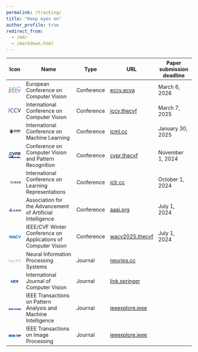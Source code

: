 ```yaml
---
permalink: /tracking/
title: "Keep eyes on"
author_profile: true
redirect_from: 
  - /md/
  - /markdown.html
---
```


| Icon                                           | Name                                                           | Type       | URL                                                                            | Paper submission deadline |
| --------                                       | ------                                                         | ----       | ---                                                                            | ------------------------- |
| <img src="../images/ECCV.png" width="100">     | European Conference on Computer Vision                         | Conference | [eccv.ecva](https://eccv.ecva.net/Conferences/2026)                            | March 6, 2026             |
| <img src="../images/ICCV.svg" width="100">     | International Conference on Computer Vision                    | Conference | [iccv.thecvf](https://iccv.thecvf.com/)                                        | March 7, 2025             |
| <img src="../images/ICML.svg" width="100">     | International Conference on Machine Learning                   | Conference | [icml.cc](https://icml.cc/)                                                    | January 30, 2025          |
| <img src="../images/CVPR.jpg" width="100">     | Conference on Computer Vision and Pattern Recognition          | Conference | [cvpr.thecvf](https://cvpr.thecvf.com/)                                        | November 1, 2024          |
| <img src="../images/ICLR.svg" width="100">     | International Conference on Learning Representations           | Conference | [iclr.cc](https://iclr.cc/)                                                    | October 1, 2024           |
| <img src="../images/AAAI.webp" width="100">    | Association for the Advancement of Artificial Intelligence     | Conference | [aaai.org](https://aaai.org/)                                                  | July 1, 2024              |
| <img src="../images/WACV.webp" width="100">    | IEEE/CVF Winter Conference on Applications of Computer Vision  | Conference | [wacv2025.thecvf](https://wacv2025.thecvf.com/)                                | July 1, 2024              |
| <img src="../images/NeurIPS.webp" width="100"> | Neural Information Processing Systems                          | Journal    | [neurips.cc](https://neurips.cc/)                                              |                           |
| <img src="../images/IJCV.webp" width="100">    | International Journal of Computer Vision                       | Journal    | [link.springer](https://link.springer.com/journal/11263)                       |                           |
| <img src="../images/TPAMI.png" width="100">    | IEEE Transactions on Pattern Analysis and Machine Intelligence | Journal    | [ieeexplore.ieee](https://ieeexplore.ieee.org/xpl/RecentIssue.jsp?punumber=34) |                           |
| <img src="../images/TIP.png" width="100">      | IEEE Transactions on Image Processing                          | Journal    | [ieeexplore.ieee](https://ieeexplore.ieee.org/xpl/RecentIssue.jsp?punumber=83) |                           |